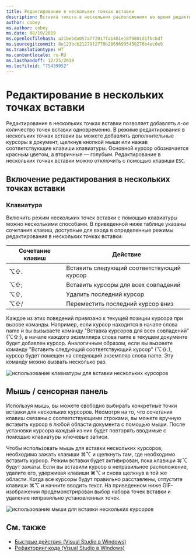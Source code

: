 ```yaml
---
title: Редактирование в нескольких точках вставки
description: Вставка текста в нескольких расположениях во время редактировании кода в Visual Studio для Mac.
author: cobey
ms.author: cobey
ms.date: 08/19/2019
ms.openlocfilehash: a21bebda057a772017fa1481e18f9801d1fbcbdf
ms.sourcegitcommit: 8e123bcb21279f2770b28696995450270b4ec0e9
ms.translationtype: HT
ms.contentlocale: ru-RU
ms.lasthandoff: 12/25/2019
ms.locfileid: "75439052"
---
```

# <a name="multi-caret-editing"></a>Редактирование в нескольких точках вставки

Редактирование в нескольких точках вставки позволяет добавлять _n-ое_ количество точек вставки одновременно. В режиме редактирования в нескольких точках вставки вы можете добавлять дополнительные курсоры в документ, щелкнув кнопкой мыши или нажав соответствующие клавиши клавиатуры. Основной курсор обозначается красным цветом, а вторичные — голубым. Редактирование в нескольких точках вставки можно отключить с помощью клавиши `ESC`.

## <a name="enabling-multi-caret-editing"></a>Включение редактирования в нескольких точках вставки

### <a name="keyboard"></a>Клавиатура

Включить режим нескольких точек вставки с помощью клавиатуры можно несколькими способами. В приведенной ниже таблице указаны сочетания клавиш, доступные для входа в определенные режимы редактирования в нескольких точках вставки:

| Сочетание клавиш  | Действие                        | 
|---------| ------------------------------|
|  ⌥⇧.   | Вставить следующий соответствующий курсор    | 
|  ⌥⇧;   | Вставить курсоры для всех совпадений | 
|  ⌥⇧,   | Удалить последний курсор             | 
|  ⌥⇧/   | Переместить последний курсор вниз          | 

Каждое из этих поведений привязано к текущей позиции курсора при вызове команды. Например, если курсор находится в начале слова name и вы вызываете команду "Вставка курсоров для всех совпадений" (⌥⇧;), в начале каждого экземпляра слова name в текущем документе будет добавлен курсор. Аналогичным образом, если вы вызовете команду "Вставить следующий соответствующий курсор" (⌥⇧.), курсор будет помещен на следующий экземпляр слова name. Эту команду можно вызвать несколько раз.

![использование клавиатуры для вставки нескольких курсоров](media/multi-caret-keyboard.gif)

## <a name="mousetouchpad"></a>Мышь / сенсорная панель

Используя мышь, вы можете свободно выбирать конкретные точки вставки для нескольких курсоров. Несмотря на то, что сочетания клавиш связаны с соответствующими строками, вы можете вручную вставить курсор в любой области документа с помощью мыши. После установки курсора каждый из них будет повторять вводимые с помощью клавиатуры ключевые записи.

Чтобы использовать мышь для вставки нескольких курсоров, необходимо зажать клавиши ⌘⌥ и щелкнуть там, где необходимо вставить курсор. Режим вставки будет активирован, пока клавиши ⌘⌥ будут зажаты. Если вы вставили курсор в неправильное расположение, удалите его, удерживая клавиши ⌘⌥ и снова щелкнув в той же области. Когда все курсоры будут правильно расставлены, отпустите клавиши ⌘⌥ и начните вводить текст. На приведенном ниже GIF-изображении продемонстрирован выбор набора точек вставки и удаление неправильно установленных точек.

![использование мыши для вставки нескольких курсоров](media/multi-caret-mouse.gif)

## <a name="see-also"></a>См. также

- [Быстрые действия (Visual Studio в Windows)](/visualstudio/ide/quick-actions)
- [Рефакторинг кода (Visual Studio в Windows)](/visualstudio/ide/refactoring-in-visual-studio)
